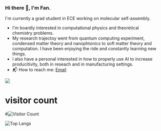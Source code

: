 ### Hi there :wave:, I'm Fan.

I'm currently a grad student in ECE working on molecular self-assembly.

- I'm boardly interested in computational physics and theoretical chemistry problems.
- My research trajectoy went from quantum computing experiment, condensed matter theory and nanophtonics to soft matter theory and computation. I have been enjoying the ride and constantly learning new things.   
- I also have a personal interested in how to properly use AI to increase producitivity, both in reseach and in manufacturing settings. 
- :mailbox_with_mail: How to reach me: [Email](mailto:fanchencf@gmail.com?subject=Your%20Subject&body=Body%20text)

![](https://github-readme-stats.vercel.app/api?username=fanch1n&show)
# visitor count
#![Visitor Count](https://profile-counter.glitch.me/fanch1n/count.svg)

![Top Langs](https://github-readme-stats.vercel.app/api/top-langs/?username=fanch1n&layour=compact&theme=tokyonight)
